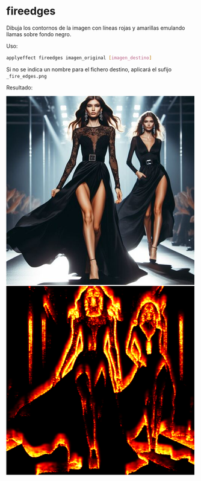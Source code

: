 # fireedges

Dibuja los contornos de la imagen con líneas rojas y amarillas emulando llamas sobre fondo negro.

Uso:

``` sh
applyeffect fireedges imagen_original [imagen_destino]
```

Si no se indica un nombre para el fichero destino, aplicará el sufijo `_fire_edges.png`

Resultado:

![imagen original](../../images/image.jpg)
![fireedges](../../images/image_fire_edges.png)
